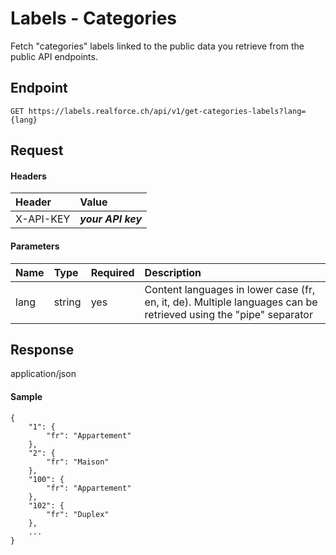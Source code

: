 # Labels - Categories
Fetch "categories" labels linked to the public data you retrieve from the public API endpoints.

## Endpoint
```
GET https://labels.realforce.ch/api/v1/get-categories-labels?lang={lang}
```

## Request

#### Headers

| Header | Value        |
| :--- |:-------------|
| X-API-KEY | **_your API key_** |

#### Parameters

| Name        | Type   | Required | Description                                                                                                      |
|:------------|:-------|:---------|:-----------------------------------------------------------------------------------------------------------------|
| lang        | string | yes      | Content languages in lower case (fr, en, it, de). Multiple languages can be retrieved using the "pipe" separator |


## Response
application/json

#### Sample

```
{
    "1": {
        "fr": "Appartement"
    },
    "2": {
        "fr": "Maison"
    },
    "100": {
        "fr": "Appartement"
    },
    "102": {
        "fr": "Duplex"
    },
    ...
}
```
